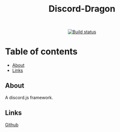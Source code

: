 <div align="center">
  <br />
  <h1>Discord-Dragon</h1>
  <br />
  <p>
    <a href="https://github.com//discord-dragon/discord-dragon/actions"><img src="https://github.com/discordjs/discord.js/workflows/Testing/badge.svg" alt="Build status" /></a>
  </p>
</div>

# Table of contents
- [About](#about)
 - [Links](#links)

## About
A discord.js framework.

## Links
[Github](https://github.com/discord-dragon/discord-dragon/)
